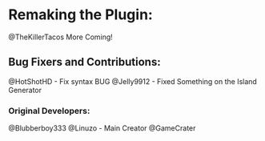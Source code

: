 # Remaking the Plugin:
@TheKillerTacos
More Coming!

## Bug Fixers and Contributions:
@HotShotHD - Fix syntax BUG
@Jelly9912 - Fixed Something on the Island Generator

### Original Developers:
@Blubberboy333 
@Linuzo - Main Creator
@GameCrater
